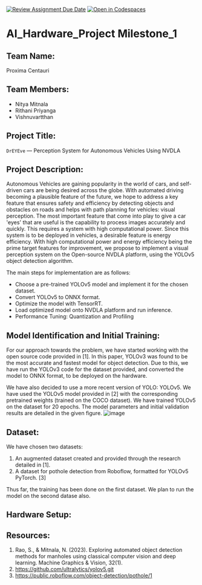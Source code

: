 [![Review Assignment Due Date](https://classroom.github.com/assets/deadline-readme-button-22041afd0340ce965d47ae6ef1cefeee28c7c493a6346c4f15d667ab976d596c.svg)](https://classroom.github.com/a/Buol6fpg)
[![Open in Codespaces](https://classroom.github.com/assets/launch-codespace-2972f46106e565e64193e422d61a12cf1da4916b45550586e14ef0a7c637dd04.svg)](https://classroom.github.com/open-in-codespaces?assignment_repo_id=16858568)
# AI_Hardware_Project Milestone_1

## Team Name:
Proxima Centauri

## Team Members:
- Nitya Mitnala
- Rithani Priyanga
- Vishnuvartthan

## Project Title:
```DrEYEve``` — Perception System for Autonomous Vehicles Using NVDLA 

## Project Description:
Autonomous Vehicles are gaining popularity in the world of cars, and self-driven cars are being desired across the globe. With automated driving becoming a plausible feature of the future, we hope to address a key feature that ensures safety and efficiency by detecting objects and obstacles on roads and helps with path planning for vehicles: visual perception. The most important feature that come into play to give a car 'eyes' that are useful is the capability to process images accurately and quickly. This requires a system with high computational power. Since this system is to be deployed in vehicles, a desirable feature is energy efficiency. With high computational power and energy efficiency being the prime target features for improvement, we propose to implement a visual perception system on the Open-source NVDLA platform, using the YOLOv5 object detection algorithm.

The main steps for implementation are as follows:
- Choose a pre-trained YOLOv5 model and implement it for the chosen dataset.
- Convert YOLOv5 to ONNX format.
- Optimize the model with TensorRT.
- Load optimized model onto NVDLA platform and run inference.
- Performance Tuning: Quantization and Profiling


## Model Identification and Initial Training:
For our approach towards the problem, we have started working with the open source code provided in [1]. In this paper, YOLOv3 was found to be the most accurate and fastest model for object detection. Due to this, we have run the YOLOv3 code for the dataset provided, and converted the model to ONNX format, to be deployed on the hardware.

We have also decided to use a more recent version of YOLO: YOLOv5. We have used the YOLOv5 model provided in [2] with the corresponding pretrained weights (trained on the COCO dataset). We have trained YOLOv5 on the dataset for 20 epochs. The model parameters and initial validation results are detailed in the given figure.
![image](https://github.com/user-attachments/assets/ae64314c-c512-48da-952e-f7fce90a3c32)


## Dataset:
We have chosen two datasets:
1. An augmented dataset created and provided through the research detailed in [1].
2. A dataset for pothole detection from Roboflow, formatted for YOLOv5 PyTorch. [3]

Thus far, the training has been done on the first dataset. We plan to run the model on the second datase also.

## Hardware Setup:

## Resources:
1. Rao, S., & Mitnala, N. (2023). Exploring automated object detection methods for manholes using classical computer vision and deep learning. Machine Graphics & Vision, 32(1).
2. https://github.com/ultralytics/yolov5.git
3. https://public.roboflow.com/object-detection/pothole/1
